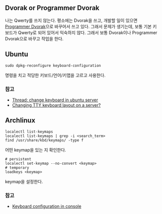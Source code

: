 ## Dvorak or Programmer Dvorak

나는 Qwerty를 쓰지 않는다. 평소에는 Dvorak을 쓰고, 개발할 일이 있으면 [Programmer Dvorak](http://www.kaufmann.no/roland/dvorak/)으로 바꾸어서 쓰고 있다. 그래서 문제가 생기는데, 보통 기본 키보드가 Qwerty로 되어 있어서 익숙하지 않다. 그래서 보통 Dvorak이나 Programmer Dvorak으로 바꾸고 작업을 한다.

## Ubuntu

```shell
sudo dpkg-reconfigure keyboard-configuration
```

명령을 치고 적당한 키보드/언어/키맵을 고르고 사용한다.

### 참고

- [Thread: change keyboard in ubuntu server](ubuntuforums.org/showthread.php?t=1818071)
- [Changing TTY keyboard layout on a server?](http://askubuntu.com/a/158895)

## Archlinux

```shell
localectl list-keymaps
localectl list-keymaps | grep -i <search_term>
find /usr/share/kbd/keymaps/ -type f
```

어떤 keymap을 있는 지 확인한다.

```shell
# persistent
localectl set-keymap --no-convert <keymap>
# temporary
loadkeys <keymap>
```

keymap을 설정한다.

### 참고

- [Keyboard configuration in console](https://wiki.archlinux.org/index.php/Keyboard_configuration_in_console)